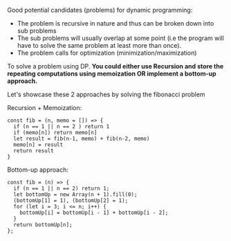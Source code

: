 Good potential candidates (problems) for dynamic programming: 
- The problem is recursive in nature and thus can be broken down into sub problems
- The sub problems will usually overlap at some point (i.e the program will have to solve the same problem at least more than once).
- The problem calls for optimization (minimization/maximization)

To solve a problem using DP. <b>You could either use Recursion and store the repeating computations using memoization OR implement a bottom-up approach.</b>

Let's showcase these 2 approaches by solving the fibonacci problem


Recursion + Memoization:
```
const fib = (n, memo = []) => {
  if (n == 1 || n == 2 ) return 1
  if (memo[n]) return memo[n]
  let result = fib(n-1, memo) + fib(n-2, memo)
  memo[n] = result
  return result
}
```
Bottom-up approach:
```
const fib = (n) => {
  if (n == 1 || n == 2) return 1;
  let bottomUp = new Array(n + 1).fill(0);
  (bottomUp[1] = 1), (bottomUp[2] = 1);
  for (let i = 3; i <= n; i++) {
    bottomUp[i] = bottomUp[i - 1] + bottomUp[i - 2];
  }
  return bottomUp[n];
};
```
